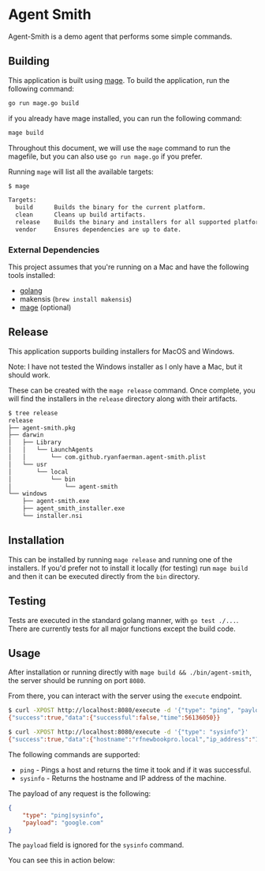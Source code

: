 # Agent Smith

Agent-Smith is a demo agent that performs some simple commands.

## Building

This application is built using [mage](https://magefile.org/). To build the application, run the following command:

```bash
go run mage.go build
```

if you already have mage installed, you can run the following command:

```bash
mage build
````

Throughout this document, we will use the `mage` command to run the magefile, but you can
also use `go run mage.go` if you prefer.

Running `mage` will list all the available targets:

```bash
$ mage

Targets:
  build      Builds the binary for the current platform.
  clean      Cleans up build artifacts.
  release    Builds the binary and installers for all supported platforms.
  vendor     Ensures dependencies are up to date.
```

### External Dependencies

This project assumes that you're running on a Mac and have the following tools installed:

- [golang](https://golang.org/)
- makensis (`brew install makensis`)
- [mage](https://magefile.org/) (optional)

## Release

This application supports building installers for MacOS and Windows.

Note: I have not tested the Windows installer as I only have a Mac, but it should work.

These can be created with the `mage release` command. Once complete, you will find the installers
in the `release` directory along with their artifacts.

```bash
$ tree release
release
├── agent-smith.pkg
├── darwin
│   ├── Library
│   │   └── LaunchAgents
│   │       └── com.github.ryanfaerman.agent-smith.plist
│   └── usr
│       └── local
│           └── bin
│               └── agent-smith
└── windows
    ├── agent-smith.exe
    ├── agent_smith_installer.exe
    └── installer.nsi
```

## Installation

This can be installed by running `mage release` and running one of the installers. If you'd prefer
not to install it locally (for testing) run `mage build` and then it can be executed directly from the `bin` directory.
  
## Testing

Tests are executed in the standard golang manner, with `go test ./...`. There are currently tests for all major
functions except the build code.

## Usage

After installation or running directly with `mage build && ./bin/agent-smith`, the server should be running on port `8080`.

From there, you can interact with the server using the `execute` endpoint.

```bash
$ curl -XPOST http://localhost:8080/execute -d '{"type": "ping", "payload": "google.com"}'
{"success":true,"data":{"successful":false,"time":56136050}}

$ curl -XPOST http://localhost:8080/execute -d '{"type": "sysinfo"}'
{"success":true,"data":{"hostname":"rfnewbookpro.local","ip_address":"100.86.23.26"}}
```

The following commands are supported:

- `ping` - Pings a host and returns the time it took and if it was successful.
- `sysinfo` - Returns the hostname and IP address of the machine.

The payload of any request is the following:

```json
{
    "type": "ping|sysinfo",
    "payload": "google.com"
}
```

The `payload` field is ignored for the `sysinfo` command.

You can see this in action below:

<script src="https://asciinema.org/a/tK3VweSO7y43shWPCqai1DR7N.js" id="asciicast-tK3VweSO7y43shWPCqai1DR7N" async="true"></script>
